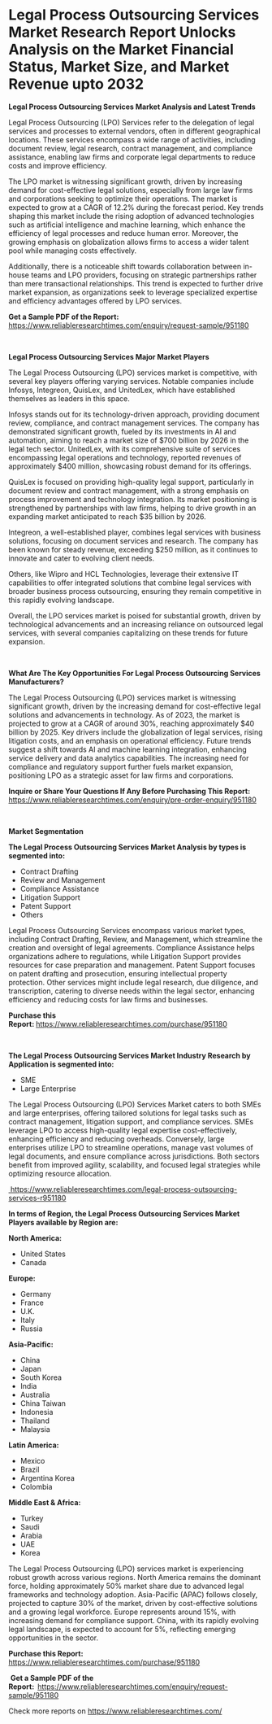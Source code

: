 <p><h1>Legal Process Outsourcing Services Market Research Report Unlocks Analysis on the Market Financial Status, Market Size, and Market Revenue upto 2032</h1></p><p><strong>Legal Process Outsourcing Services Market Analysis and Latest Trends</strong></p>
<p><p>Legal Process Outsourcing (LPO) Services refer to the delegation of legal services and processes to external vendors, often in different geographical locations. These services encompass a wide range of activities, including document review, legal research, contract management, and compliance assistance, enabling law firms and corporate legal departments to reduce costs and improve efficiency.</p><p>The LPO market is witnessing significant growth, driven by increasing demand for cost-effective legal solutions, especially from large law firms and corporations seeking to optimize their operations. The market is expected to grow at a CAGR of 12.2% during the forecast period. Key trends shaping this market include the rising adoption of advanced technologies such as artificial intelligence and machine learning, which enhance the efficiency of legal processes and reduce human error. Moreover, the growing emphasis on globalization allows firms to access a wider talent pool while managing costs effectively.</p><p>Additionally, there is a noticeable shift towards collaboration between in-house teams and LPO providers, focusing on strategic partnerships rather than mere transactional relationships. This trend is expected to further drive market expansion, as organizations seek to leverage specialized expertise and efficiency advantages offered by LPO services.</p></p>
<p><strong>Get a Sample PDF of the Report:&nbsp;</strong> <a href="https://www.reliableresearchtimes.com/enquiry/request-sample/951180?utm_campaign=1581&utm_medium=2&utm_source=Github&utm_content=ia&utm_term=06032025&utm_id=legal-process-outsourcing-services">https://www.reliableresearchtimes.com/enquiry/request-sample/951180</a></p>
<p>&nbsp;</p>
<p><strong>Legal Process Outsourcing Services Major Market Players</strong></p>
<p><p>The Legal Process Outsourcing (LPO) services market is competitive, with several key players offering varying services. Notable companies include Infosys, Integreon, QuisLex, and UnitedLex, which have established themselves as leaders in this space.</p><p>Infosys stands out for its technology-driven approach, providing document review, compliance, and contract management services. The company has demonstrated significant growth, fueled by its investments in AI and automation, aiming to reach a market size of $700 billion by 2026 in the legal tech sector. UnitedLex, with its comprehensive suite of services encompassing legal operations and technology, reported revenues of approximately $400 million, showcasing robust demand for its offerings.</p><p>QuisLex is focused on providing high-quality legal support, particularly in document review and contract management, with a strong emphasis on process improvement and technology integration. Its market positioning is strengthened by partnerships with law firms, helping to drive growth in an expanding market anticipated to reach $35 billion by 2026.</p><p>Integreon, a well-established player, combines legal services with business solutions, focusing on document services and research. The company has been known for steady revenue, exceeding $250 million, as it continues to innovate and cater to evolving client needs.</p><p>Others, like Wipro and HCL Technologies, leverage their extensive IT capabilities to offer integrated solutions that combine legal services with broader business process outsourcing, ensuring they remain competitive in this rapidly evolving landscape.</p><p>Overall, the LPO services market is poised for substantial growth, driven by technological advancements and an increasing reliance on outsourced legal services, with several companies capitalizing on these trends for future expansion.</p></p>
<p>&nbsp;</p>
<p><strong>What Are The Key Opportunities For Legal Process Outsourcing Services Manufacturers?</strong></p>
<p><p>The Legal Process Outsourcing (LPO) services market is witnessing significant growth, driven by the increasing demand for cost-effective legal solutions and advancements in technology. As of 2023, the market is projected to grow at a CAGR of around 30%, reaching approximately $40 billion by 2025. Key drivers include the globalization of legal services, rising litigation costs, and an emphasis on operational efficiency. Future trends suggest a shift towards AI and machine learning integration, enhancing service delivery and data analytics capabilities. The increasing need for compliance and regulatory support further fuels market expansion, positioning LPO as a strategic asset for law firms and corporations.</p></p>
<p><strong>Inquire or Share Your Questions If Any Before Purchasing This Report:</strong> <a href="https://www.reliableresearchtimes.com/enquiry/pre-order-enquiry/951180?utm_campaign=1581&utm_medium=2&utm_source=Github&utm_content=ia&utm_term=06032025&utm_id=legal-process-outsourcing-services">https://www.reliableresearchtimes.com/enquiry/pre-order-enquiry/951180</a></p>
<p>&nbsp;</p>
<p><strong>Market Segmentation</strong></p>
<p><strong>The Legal Process Outsourcing Services Market Analysis by types is segmented into:</strong></p>
<p><ul><li>Contract Drafting</li><li>Review and Management</li><li>Compliance Assistance</li><li>Litigation Support</li><li>Patent Support</li><li>Others</li></ul></p>
<p><p>Legal Process Outsourcing Services encompass various market types, including Contract Drafting, Review, and Management, which streamline the creation and oversight of legal agreements. Compliance Assistance helps organizations adhere to regulations, while Litigation Support provides resources for case preparation and management. Patent Support focuses on patent drafting and prosecution, ensuring intellectual property protection. Other services might include legal research, due diligence, and transcription, catering to diverse needs within the legal sector, enhancing efficiency and reducing costs for law firms and businesses.</p></p>
<p><strong>Purchase this Report:&nbsp;</strong><a href="https://www.reliableresearchtimes.com/purchase/951180?utm_campaign=1581&utm_medium=2&utm_source=Github&utm_content=ia&utm_term=06032025&utm_id=legal-process-outsourcing-services">https://www.reliableresearchtimes.com/purchase/951180</a></p>
<p>&nbsp;</p>
<p><strong>The Legal Process Outsourcing Services Market Industry Research by Application is segmented into:</strong></p>
<p><ul><li>SME</li><li>Large Enterprise</li></ul></p>
<p><p>The Legal Process Outsourcing (LPO) Services Market caters to both SMEs and large enterprises, offering tailored solutions for legal tasks such as contract management, litigation support, and compliance services. SMEs leverage LPO to access high-quality legal expertise cost-effectively, enhancing efficiency and reducing overheads. Conversely, large enterprises utilize LPO to streamline operations, manage vast volumes of legal documents, and ensure compliance across jurisdictions. Both sectors benefit from improved agility, scalability, and focused legal strategies while optimizing resource allocation.</p></p>
<p><a href="https://www.reliableresearchtimes.com/legal-process-outsourcing-services-r951180?utm_campaign=1581&utm_medium=2&utm_source=Github&utm_content=ia&utm_term=06032025&utm_id=legal-process-outsourcing-services">&nbsp;https://www.reliableresearchtimes.com/legal-process-outsourcing-services-r951180</a></p>
<p><strong>In terms of Region, the Legal Process Outsourcing Services Market Players available by Region are:</strong></p>
<p>
    <p> <strong> North America: </strong>
        <ul>
            <li>United States</li>
            <li>Canada</li>
        </ul>
        </p> 
    <p> <strong> Europe: </strong>
        <ul>
            <li>Germany</li>
            <li>France</li>
            <li>U.K.</li>
            <li>Italy</li>
            <li>Russia</li>
        </ul>
        </p> 
    <p> <strong> Asia-Pacific: </strong>
        <ul>
            <li>China</li>
            <li>Japan</li>
            <li>South Korea</li>
            <li>India</li>
            <li>Australia</li>
            <li>China Taiwan</li>
            <li>Indonesia</li>
            <li>Thailand</li>
            <li>Malaysia</li>
        </ul>
        </p> 
    <p> <strong> Latin America: </strong>
        <ul>
            <li>Mexico</li>
            <li>Brazil</li>
            <li>Argentina Korea</li>
            <li>Colombia</li>
        </ul>
        </p> 
    <p> <strong> Middle East & Africa: </strong>
        <ul>
            <li>Turkey</li>
            <li>Saudi</li>
            <li>Arabia</li>
            <li>UAE</li>
            <li>Korea</li>
        </ul>
    </p>
    </p>
<p><p>The Legal Process Outsourcing (LPO) services market is experiencing robust growth across various regions. North America remains the dominant force, holding approximately 50% market share due to advanced legal frameworks and technology adoption. Asia-Pacific (APAC) follows closely, projected to capture 30% of the market, driven by cost-effective solutions and a growing legal workforce. Europe represents around 15%, with increasing demand for compliance support. China, with its rapidly evolving legal landscape, is expected to account for 5%, reflecting emerging opportunities in the sector.</p></p>
<p><strong>Purchase this Report: </strong><a href="https://www.reliableresearchtimes.com/purchase/951180?utm_campaign=1581&utm_medium=2&utm_source=Github&utm_content=ia&utm_term=06032025&utm_id=legal-process-outsourcing-services">https://www.reliableresearchtimes.com/purchase/951180</a></p>
<p>&nbsp;<strong>Get a Sample PDF of the Report:&nbsp;&nbsp;</strong><a href="https://www.reliableresearchtimes.com/enquiry/request-sample/951180?utm_campaign=1581&utm_medium=2&utm_source=Github&utm_content=ia&utm_term=06032025&utm_id=legal-process-outsourcing-services">https://www.reliableresearchtimes.com/enquiry/request-sample/951180</a></p>
<p><strong></strong></p>
<p>Check more reports on <a href="https://www.reliableresearchtimes.com/?utm_campaign=1581&utm_medium=2&utm_source=Github&utm_content=ia&utm_term=06032025&utm_id=legal-process-outsourcing-services">https://www.reliableresearchtimes.com/</a></p>